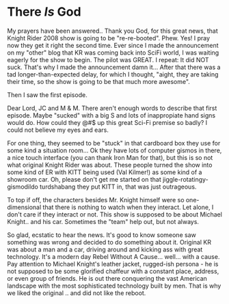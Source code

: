 # There _Is_ God

My prayers have been answered.. Thank you God, for this great news, that Knight Rider 2008 show is going to be "re-re-booted". Phew. Yes! I pray now they get it right the second time. Ever since I made the announcement on my "other" blog that KR was coming back into SciFi world, I was waiting eagerly for the show to begin. The pilot was GREAT. I repeat: It did NOT suck. That's why I made the announcement damn it... After that there was a tad longer-than-expected delay, for which I thought, "aight, they are taking their time, so the show is going to be that much more awesome".

Then I saw the first episode.

Dear Lord, JC and M & M. There aren't enough words to describe that first episode. Maybe "sucked" with a big S and lots of inappropiate hand signs would do. How could they @#$ up this great Sci-Fi premise so badly? I could not believe my eyes and ears.

For one thing, they seemed to be "stuck" in that cardboard box they use for some kind a situation room... Ok they have lots of computer gismos in there, a nice touch interface (you can thank Iron Man for that), but this is so not what original Knight Rider was about. These people turned the show into some kind of ER with KITT being used (Val Kilmer!) as some kind of a showroom car. Oh, please don't get me started on that jiggle-rotatingy-gismodildo turdshabang they put KITT in, that was just outrageous.

To top if off, the characters besides Mr. Knight himself were so one-dimensional that there is nothing to watch when they interact. Let alone, I don't care if they interact or not. This show is supposed to be about Michael Knight.. and his car. Sometimes the "team" help out, but not always.

So glad, ecstatic to hear the news. It's good to know someone saw something was wrong and decided to do something about it. Original KR was about a man and a car, driving around and kicking ass with great technology. It's a modern day Rebel Without A Cause... well... with a cause. Pay attention to Michael Knight's leather jacket, rugged-ish persona - he is not supposed to be some glorified chaffeur with a constant place, address, or even group of friends. He is out there conquering the vast American landscape with the most sophisticated technology built by men. That is why we liked the original .. and did not like the reboot.
